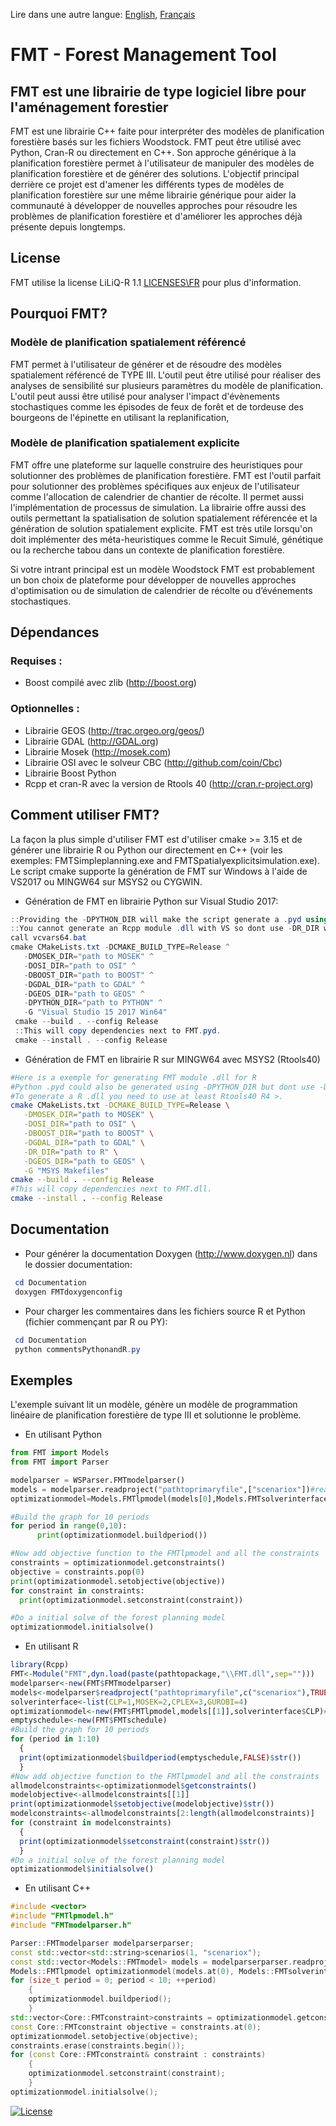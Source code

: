 ﻿Lire dans une autre langue: [English](README.md), [Français](README.fr.md)

# FMT - Forest Management Tool

## FMT est une librairie de type logiciel libre pour l'aménagement forestier

FMT est une librairie C++ faite pour interpréter des modèles de planification forestière basés sur les fichiers Woodstock. FMT peut être utilisé avec Python, Cran-R ou directement en C++. Son approche générique à la planification forestière permet à l'utilisateur de manipuler des modèles de planification forestière et de générer des solutions. L'objectif principal derrière ce projet est d'amener les différents types de modèles de planification forestière sur une même librairie générique pour aider la communauté à développer de nouvelles approches pour résoudre les problèmes de planification forestière et d'améliorer les approches déjà présente depuis longtemps.
## License 

FMT utilise la license LiLiQ-R 1.1 [LICENSES\FR](LILIQ-R11.txt) pour plus d'information.

## Pourquoi FMT?

### Modèle de planification spatialement référencé

FMT permet à l'utilisateur de générer et de résoudre des modèles spatialement référencé de TYPE III. L'outil peut être utilisé pour réaliser des analyses de sensibilité sur plusieurs paramètres du modèle de planification. L'outil peut aussi être utilisé pour analyser l'impact d'évènements stochastiques comme les épisodes de feux de forêt et de tordeuse des bourgeons de l'épinette en utilisant la replanification, 

### Modèle de planification spatialement explicite

FMT offre une plateforme sur laquelle construire des heuristiques pour solutionner des problèmes de planification forestière. FMT est l'outil parfait pour solutionner des problèmes spécifiques aux enjeux de l'utilisateur comme l'allocation de calendrier de chantier de récolte. Il permet aussi l'implémentation de processus de simulation. La librairie offre aussi des outils permettant la spatialisation de solution spatialement référencée et la génération de solution spatialement explicite. FMT est très utile lorsqu'on doit implémenter des méta-heuristiques comme le Recuit Simulé, génétique ou la recherche tabou dans un contexte de planification forestière. 

Si votre intrant principal est un modèle Woodstock FMT est probablement un bon choix de plateforme pour développer de nouvelles approches d'optimisation ou de simulation de calendrier de récolte ou d’événements stochastiques.


## Dépendances

### Requises :
  + Boost compilé avec zlib (http://boost.org)
### Optionnelles :
  + Librairie GEOS (http://trac.orgeo.org/geos/)
  + Librairie GDAL (http://GDAL.org)
  + Librairie Mosek (http://mosek.com)
  + Librairie OSI avec le solveur CBC (http://github.com/coin/Cbc)
  + Librairie Boost Python
  + Rcpp et cran-R avec la version de Rtools 40 (http://cran.r-project.org)
  
## Comment utiliser FMT?

La façon la plus simple d'utiliser FMT est d'utiliser cmake >= 3.15 et de générer une librairie R ou Python our directement en C++ (voir les exemples: FMTSimpleplanning.exe and FMTSpatialyexplicitsimulation.exe). Le script cmake supporte la génération de FMT sur Windows à l'aide de VS2017 ou MINGW64 sur MSYS2 ou CYGWIN.

+ Génération de FMT en librairie Python sur Visual Studio 2017: 
 
 ```powershell
 ::Providing the -DPYTHON_DIR will make the script generate a .pyd using Boost Python
 ::You cannot generate an Rcpp module .dll with VS so dont use -DR_DIR with VS
 call vcvars64.bat
 cmake CMakeLists.txt -DCMAKE_BUILD_TYPE=Release ^
	-DMOSEK_DIR="path to MOSEK" ^
	-DOSI_DIR="path to OSI" ^
	-DBOOST_DIR="path to BOOST" ^
	-DGDAL_DIR="path to GDAL" ^
	-DGEOS_DIR="path to GEOS" ^
	-DPYTHON_DIR="path to PYTHON" ^
	-G "Visual Studio 15 2017 Win64"
  cmake --build . --config Release
  ::This will copy dependencies next to FMT.pyd.
  cmake --install . --config Release
```

+ Génération de  FMT en librairie R sur MINGW64 avec MSYS2 (Rtools40)
 ```bash
 #Here is a exemple for generating FMT module .dll for R
 #Python .pyd could also be generated using -DPYTHON_DIR but dont use -DPYTHON_DIR and -DR_DIR at the same time
 #To generate a R .dll you need to use at least Rtools40 R4 >.
 cmake CMakeLists.txt -DCMAKE_BUILD_TYPE=Release \
	-DMOSEK_DIR="path to MOSEK" \
	-DOSI_DIR="path to OSI" \
	-DBOOST_DIR="path to BOOST" \
	-DGDAL_DIR="path to GDAL" \
	-DR_DIR="path to R" \
	-DGEOS_DIR="path to GEOS" \
	-G "MSYS Makefiles"
 cmake --build . --config Release
 #This will copy dependencies next to FMT.dll.
 cmake --install . --config Release
 ```

## Documentation

+ Pour générer la documentation Doxygen (http://www.doxygen.nl) dans le dossier documentation:

 ``` powershell
  cd Documentation
  doxygen FMTdoxygenconfig
 ```
+ Pour charger les commentaires dans les fichiers source R et Python (fichier commençant par R ou PY):

 ```powershell
  cd Documentation
  python commentsPythonandR.py
 ```
 ## Exemples
 L'exemple suivant lit un modèle, génère un modèle de programmation linéaire de planification forestière de type III et solutionne le problème.
 + En utilisant Python
  ```python
  from FMT import Models
from FMT import Parser

modelparser = WSParser.FMTmodelparser()
models = modelparser.readproject("pathtoprimaryfile",["scenariox"])#read scenario x from the primay file (.pri)
optimizationmodel=Models.FMTlpmodel(models[0],Models.FMTsolverinterface.CLP)#Construct a type III linear programming model from the FMTmodel

#Build the graph for 10 periods
for period in range(0,10):
        print(optimizationmodel.buildperiod())

#Now add objective function to the FMTlpmodel and all the constraints
constraints = optimizationmodel.getconstraints()
objective = constraints.pop(0)
print(optimizationmodel.setobjective(objective))
for constraint in constraints:
    print(optimizationmodel.setconstraint(constraint))

#Do a initial solve of the forest planning model
optimizationmodel.initialsolve()
 ```
  + En utilisant R
  ```R
library(Rcpp)
FMT<-Module("FMT",dyn.load(paste(pathtopackage,"\\FMT.dll",sep="")))
modelparser<-new(FMT$FMTmodelparser)
models<-modelparser$readproject("pathtoprimaryfile",c("scenariox"),TRUE,TRUE,TRUE)#read scenario x from the primay file (.pri)
solverinterface<-list(CLP=1,MOSEK=2,CPLEX=3,GUROBI=4)
optimizationmodel<-new(FMT$FMTlpmodel,models[[1]],solverinterface$CLP)#Construct a type III linear programming model from the FMTmodel
emptyschedule<-new(FMT$FMTschedule)
#Build the graph for 10 periods
for (period in 1:10)
	{
	print(optimizationmodel$buildperiod(emptyschedule,FALSE)$str())
	}
#Now add objective function to the FMTlpmodel and all the constraints
allmodelconstraints<-optimizationmodel$getconstraints()
modelobjective<-allmodelconstraints[[1]]
print(optimizationmodel$setobjective(modelobjective)$str())
modelconstraints<-allmodelconstraints[2:length(allmodelconstraints)]
for (constraint in modelconstraints)
	{
	print(optimizationmodel$setconstraint(constraint)$str())
	}
#Do a initial solve of the forest planning model
optimizationmodel$initialsolve()
```
+ En utilisant C++
``` C++
#include <vector>
#include "FMTlpmodel.h"
#include "FMTmodelparser.h"

Parser::FMTmodelparser modelparserparser;
const std::vector<std::string>scenarios(1, "scenariox");
const std::vector<Models::FMTmodel> models = modelparserparser.readproject("pathtoprimaryfile", scenarios);
Models::FMTlpmodel optimizationmodel(models.at(0), Models::FMTsolverinterface::MOSEK);
for (size_t period = 0; period < 10; ++period)
	{
	optimizationmodel.buildperiod();
	}
std::vector<Core::FMTconstraint>constraints = optimizationmodel.getconstraints();
const Core::FMTconstraint objective = constraints.at(0);
optimizationmodel.setobjective(objective);
constraints.erase(constraints.begin());
for (const Core::FMTconstraint& constraint : constraints)
	{
	optimizationmodel.setconstraint(constraint);
	}
optimizationmodel.initialsolve();
```
[![License](http://img.shields.io/:license-liliqR11-blue.svg?style=flat-square)](https://forge.gouv.qc.ca/licence/liliq-v1-1/#r%C3%A9ciprocit%C3%A9-liliq-r)

